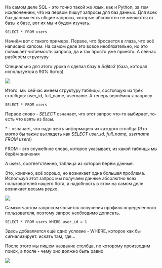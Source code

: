 На самом деле SQL - это точно такой же язык, как и Python, за тем исключением, что на первом пишут запросы для баз данных. Для всех баз данных есть общие запросы, которые абсолютно не меняются от базы к базе, вот их мы и будем изучать.

    SELECT * FROM users

Начнём вот с такого примера. Первое, что бросается в глаза, что всё написано капсом. На самом деле это вовсе необязательно, но это повышает читаемость запроса, да и так просто уже принято. А сейчас разберём структуру

Специально для этого урока я сделал базу в _Sqlite3_ (база, которая используется в 90% ботов)

![](https://ucarecdn.com/4ce1fbc8-89c2-4529-8e2a-4de7d7a8c080/)

Итого, мы сейчас имеем структуру таблицы, состоящую из трёх столбцов: user\_id, full\_name, username. А теперь вернёмся к запросу

    SELECT * FROM users

Первое слово - _SELECT_ означает, что этот запрос что-то выбирает, то-есть что взять из базы.

\* - означает, что надо взять информацию из каждого столбца (Это могло бы также выглядеть как _SELECT user\_id, full\_name, username FROM users_)

FROM - это служебное слово, которое указывает, из какой таблицы мы берём значения

А users, соответственно, таблица из которой берём данные.

Это, конечно, всё хорошо, но возникает одна большая проблема. Используя этот запрос мы получаем данные абсолютно всех пользователей нашего бота, а надобность в этом на самом деле возникает весьма редко.

![](https://ucarecdn.com/7d63ae17-3039-420e-808d-12457f745220/)

Самым частом запросом является получения профиля определенного пользователя, поэтому запрос необходимо дописать.

    SELECT * FROM users WHERE user_id = 1

Здесь добавляется ещё одно условие - WHERE, которое как бы сигнализирует: искать там, где...

После этого мы пишем название столбца, по которому производим поиск, а после - чему оно должно быть равно

![](https://ucarecdn.com/fb6902f4-294f-45fe-b531-9e48b41d82f6/)
